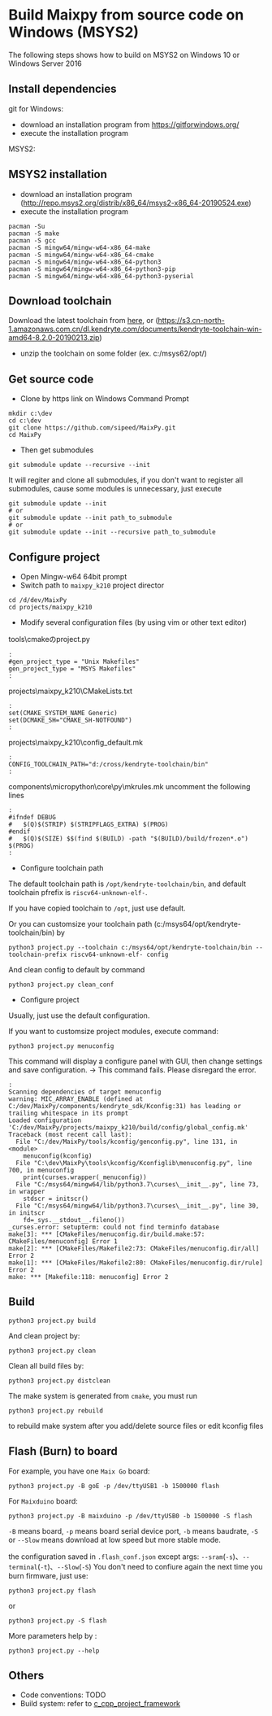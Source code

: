 Build Maixpy from source code on Windows (MSYS2)
=========

The following steps shows how to build on MSYS2 on Windows 10 or Windows Server 2016

## Install dependencies

git for Windows:
* download an installation program from https://gitforwindows.org/
* execute the installation program

MSYS2:

## MSYS2 installation

* download an installation program (http://repo.msys2.org/distrib/x86_64/msys2-x86_64-20190524.exe)
* execute the installation program

```
pacman -Su
pacman -S make
pacman -S gcc
pacman -S mingw64/mingw-w64-x86_64-make
pacman -S mingw64/mingw-w64-x86_64-cmake
pacman -S mingw64/mingw-w64-x86_64-python3
pacman -S mingw64/mingw-w64-x86_64-python3-pip
pacman -S mingw64/mingw-w64-x86_64-python3-pyserial
```

## Download toolchain

Download the latest toolchain from [here](https://github.com/kendryte/kendryte-gnu-toolchain/releases), or (https://s3.cn-north-1.amazonaws.com.cn/dl.kendryte.com/documents/kendryte-toolchain-win-amd64-8.2.0-20190213.zip)
* unzip the toolchain on some folder (ex. c:/msys62/opt/)

## Get source code

* Clone by https link on Windows Command Prompt

```
mkdir c:\dev
cd c:\dev
git clone https://github.com/sipeed/MaixPy.git
cd MaixPy
```

* Then get submodules

```
git submodule update --recursive --init
```

It will regiter and clone all submodules, if you don't want to register all submodules, cause some modules is unnecessary, just execute
```
git submodule update --init
# or 
git submodule update --init path_to_submodule
# or
git submodule update --init --recursive path_to_submodule
```

## Configure project

* Open Mingw-w64 64bit prompt
* Switch path to `maixpy_k210` project director

```
cd /d/dev/MaixPy
cd projects/maixpy_k210
```

* Modify several configuration files (by using vim or other text editor)

tools\cmakeのproject.py
```
:
#gen_project_type = "Unix Makefiles"
gen_project_type = "MSYS Makefiles"
:
```

projects\maixpy_k210\CMakeLists.txt
```
:
set(CMAKE_SYSTEM_NAME Generic)
set(DCMAKE_SH="CMAKE_SH-NOTFOUND")
:
```

projects\maixpy_k210\config_default.mk
```
:
CONFIG_TOOLCHAIN_PATH="d:/cross/kendryte-toolchain/bin"
:
```

components\micropython\core\py\mkrules.mk uncomment the following lines
```
:
#ifndef DEBUG
#	$(Q)$(STRIP) $(STRIPFLAGS_EXTRA) $(PROG)
#endif
#	$(Q)$(SIZE) $$(find $(BUILD) -path "$(BUILD)/build/frozen*.o") $(PROG)
:
```

* Configure toolchain path

The default toolchain path is `/opt/kendryte-toolchain/bin`,
and default toolchain pfrefix is `riscv64-unknown-elf-`.

If you have copied toolchain to `/opt`, just use default.

Or you can customsize your toolchain path (c:/msys64/opt/kendryte-toolchain/bin) by 

```
python3 project.py --toolchain c:/msys64/opt/kendryte-toolchain/bin --toolchain-prefix riscv64-unknown-elf- config 
```

And clean config to default by command

```
python3 project.py clean_conf
```

* Configure project

Usually, just use the default configuration.

If you want to customsize project modules, execute command:

```
python3 project.py menuconfig
```

This command will display a configure panel with GUI,
then change settings and save configuration.
-> This command fails. Please disregard the error.
```
:
Scanning dependencies of target menuconfig
warning: MIC_ARRAY_ENABLE (defined at C:/dev/MaixPy/components/kendryte_sdk/Kconfig:31) has leading or trailing whitespace in its prompt
Loaded configuration 'C:/dev/MaixPy/projects/maixpy_k210/build/config/global_config.mk'
Traceback (most recent call last):
  File "C:/dev/MaixPy/tools/kconfig/genconfig.py", line 131, in <module>
    menuconfig(kconfig)
  File "C:\dev\MaixPy\tools\kconfig/Kconfiglib\menuconfig.py", line 700, in menuconfig
    print(curses.wrapper(_menuconfig))
  File "C:/msys64/mingw64/lib/python3.7\curses\__init__.py", line 73, in wrapper
    stdscr = initscr()
  File "C:/msys64/mingw64/lib/python3.7\curses\__init__.py", line 30, in initscr
    fd=_sys.__stdout__.fileno())
_curses.error: setupterm: could not find terminfo database
make[3]: *** [CMakeFiles/menuconfig.dir/build.make:57: CMakeFiles/menuconfig] Error 1
make[2]: *** [CMakeFiles/Makefile2:73: CMakeFiles/menuconfig.dir/all] Error 2
make[1]: *** [CMakeFiles/Makefile2:80: CMakeFiles/menuconfig.dir/rule] Error 2
make: *** [Makefile:118: menuconfig] Error 2
```

## Build

```
python3 project.py build
```

And clean project by:

```
python3 project.py clean
```

Clean all build files by:

```
python3 project.py distclean
```

The make system is generated from `cmake`, 
you must run

```
python3 project.py rebuild
```

to rebuild make system after you add/delete source files or edit kconfig files


## Flash (Burn) to board


For example, you have one `Maix Go` board:

```
python3 project.py -B goE -p /dev/ttyUSB1 -b 1500000 flash
```

For `Maixduino` board:

```
python3 project.py -B maixduino -p /dev/ttyUSB0 -b 1500000 -S flash
```

`-B` means board, `-p` means board serial device port, `-b` means baudrate, `-S` or `--Slow` means download at low speed but more stable mode.

the configuration saved in `.flash_conf.json` except args: `--sram`(`-s`)、`--terminal`(`-t`)、`--Slow`(`-S`)
You don't need to confiure again the next time you burn firmware, just use:
```
python3 project.py flash
```
or 
```
python3 project.py -S flash
```


More parameters help by :

```
python3 project.py --help
```


## Others

* Code conventions: TODO
* Build system: refer to [c_cpp_project_framework](https://github.com/Neutree/c_cpp_project_framework)







